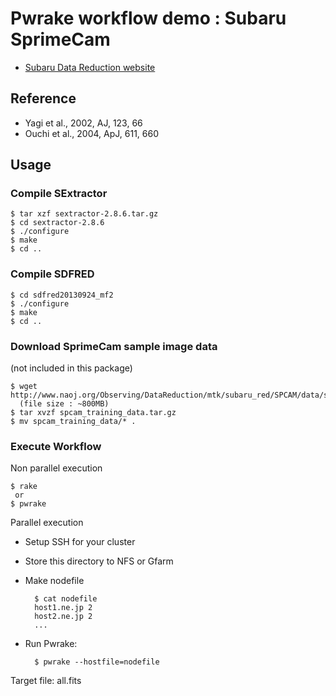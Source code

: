 # Pwrake workflow demo : Subaru SprimeCam

* [Subaru Data Reduction website](http://subarutelescope.org/Observing/DataReduction/index.html)

## Reference
* Yagi et al., 2002, AJ, 123, 66
* Ouchi et al., 2004, ApJ, 611, 660

## Usage
### Compile SExtractor

    $ tar xzf sextractor-2.8.6.tar.gz
    $ cd sextractor-2.8.6
    $ ./configure
    $ make
    $ cd ..

### Compile SDFRED

    $ cd sdfred20130924_mf2
    $ ./configure
    $ make
    $ cd ..

### Download SprimeCam sample image data
(not included in this package)

    $ wget http://www.naoj.org/Observing/DataReduction/mtk/subaru_red/SPCAM/data/spcam_training_data.tar.gz
      (file size : ~800MB)
    $ tar xvzf spcam_training_data.tar.gz
    $ mv spcam_training_data/* .

### Execute Workflow

Non parallel execution

    $ rake
     or
    $ pwrake

Parallel execution

* Setup SSH for your cluster
* Store this directory to NFS or Gfarm
* Make nodefile

        $ cat nodefile
        host1.ne.jp 2
        host2.ne.jp 2
        ...

* Run Pwrake:

        $ pwrake --hostfile=nodefile

Target file: all.fits
